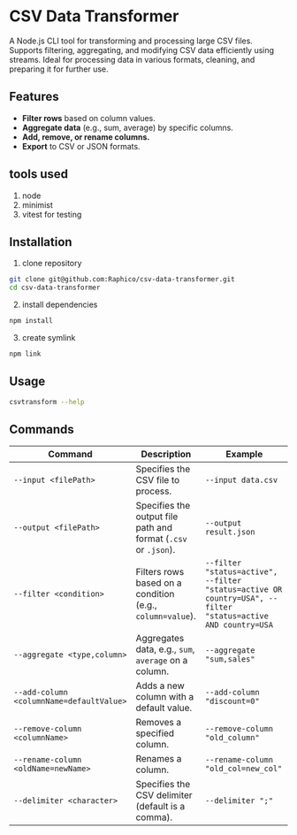 # CSV Data Transformer

A Node.js CLI tool for transforming and processing large CSV files. Supports filtering, aggregating, and modifying CSV data efficiently using streams. Ideal for processing data in various formats, cleaning, and preparing it for further use.

## Features

-   **Filter rows** based on column values.
-   **Aggregate data** (e.g., sum, average) by specific columns.
-   **Add, remove, or rename columns.**
-   **Export** to CSV or JSON formats.

## tools used

1. node
2. minimist
3. vitest for testing

## Installation

1. clone repository

```bash
git clone git@github.com:Raphico/csv-data-transformer.git
cd csv-data-transformer
```

2. install dependencies

```bash
npm install
```

3. create symlink

```bash
npm link
```

## Usage

```bash
csvtransform --help
```

## Commands

| Command                                  | Description                                                    | Example                                                                                                      |
| ---------------------------------------- | -------------------------------------------------------------- | ------------------------------------------------------------------------------------------------------------ |
| `--input <filePath>`                     | Specifies the CSV file to process.                             | `--input data.csv`                                                                                           |
| `--output <filePath>`                    | Specifies the output file path and format (`.csv` or `.json`). | `--output result.json`                                                                                       |
| `--filter <condition>`                   | Filters rows based on a condition (e.g., `column=value`).      | `--filter "status=active", --filter "status=active OR country=USA", --filter "status=active AND country=USA` |
| `--aggregate <type,column>`              | Aggregates data, e.g., `sum`, `average` on a column.           | `--aggregate "sum,sales"`                                                                                    |
| `--add-column <columnName=defaultValue>` | Adds a new column with a default value.                        | `--add-column "discount=0"`                                                                                  |
| `--remove-column <columnName>`           | Removes a specified column.                                    | `--remove-column "old_column"`                                                                               |
| `--rename-column <oldName=newName>`      | Renames a column.                                              | `--rename-column "old_col=new_col"`                                                                          |
| `--delimiter <character>`                | Specifies the CSV delimiter (default is a comma).              | `--delimiter ";"`                                                                                            |
